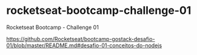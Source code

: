 # rocketseat-bootcamp-challenge-01

Rocketseat Bootcamp - Challenge 01

https://github.com/Rocketseat/bootcamp-gostack-desafio-01/blob/master/README.md#desafio-01-conceitos-do-nodejs
